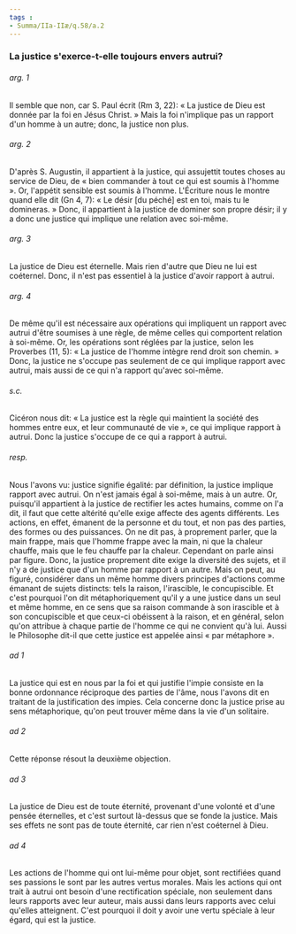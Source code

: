```yaml
---
tags : 
- Summa/IIa-IIæ/q.58/a.2
---
```


### La justice s'exerce-t-elle toujours envers autrui?

###### arg. 1
Il semble que non, car S. Paul écrit (Rm 3, 22): « La justice de Dieu est donnée par la foi en Jésus Christ. » Mais la foi n'implique pas un rapport d'un homme à un autre; donc, la justice non plus. 

###### arg. 2
D'après S. Augustin, il appartient à la justice, qui assujettit toutes choses au service de Dieu, de « bien commander à tout ce qui est soumis à l'homme ». Or, l'appétit sensible est soumis à l'homme. L'Écriture nous le montre quand elle dit (Gn 4, 7): « Le désir [du péché] est en toi, mais tu le domineras. » Donc, il appartient à la justice de dominer son propre désir; il y a donc une justice qui implique une relation avec soi-même. 

###### arg. 3
La justice de Dieu est éternelle. Mais rien d'autre que Dieu ne lui est coéternel. Donc, il n'est pas essentiel à la justice d'avoir rapport à autrui. 

###### arg. 4
De même qu'il est nécessaire aux opérations qui impliquent un rapport avec autrui d'être soumises à une règle, de même celles qui comportent relation à soi-même. Or, les opérations sont réglées par la justice, selon les Proverbes (11, 5): « La justice de l'homme intègre rend droit son chemin. » Donc, la justice ne s'occupe pas seulement de ce qui implique rapport avec autrui, mais aussi de ce qui n'a rapport qu'avec soi-même. 

###### s.c.
Cicéron nous dit: « La justice est la règle qui maintient la société des hommes entre eux, et leur communauté de vie », ce qui implique rapport à autrui. Donc la justice s'occupe de ce qui a rapport à autrui. 

###### resp.
Nous l'avons vu: justice signifie égalité: par définition, la justice implique rapport avec autrui. On n'est jamais égal à soi-même, mais à un autre. Or, puisqu'il appartient à la justice de rectifier les actes humains, comme on l'a dit, il faut que cette altérité qu'elle exige affecte des agents différents. Les actions, en effet, émanent de la personne et du tout, et non pas des parties, des formes ou des puissances. On ne dit pas, à proprement parler, que la main frappe, mais que l'homme frappe avec la main, ni que la chaleur chauffe, mais que le feu chauffe par la chaleur. Cependant on parle ainsi par figure. Donc, la justice proprement dite exige la diversité des sujets, et il n'y a de justice que d'un homme par rapport à un autre. Mais on peut, au figuré, considérer dans un même homme divers principes d'actions comme émanant de sujets distincts: tels la raison, l'irascible, le concupiscible. Et c'est pourquoi l'on dit métaphoriquement qu'il y a une justice dans un seul et même homme, en ce sens que sa raison commande à son irascible et à son concupiscible et que ceux-ci obéissent à la raison, et en général, selon qu'on attribue à chaque partie de l'homme ce qui ne convient qu'à lui. Aussi le Philosophe dit-il que cette justice est appelée ainsi « par métaphore ». 

###### ad 1
La justice qui est en nous par la foi et qui justifie l'impie consiste en la bonne ordonnance réciproque des parties de l'âme, nous l'avons dit en traitant de la justification des impies. Cela concerne donc la justice prise au sens métaphorique, qu'on peut trouver même dans la vie d'un solitaire. 

###### ad 2
Cette réponse résout la deuxième objection. 

###### ad 3
La justice de Dieu est de toute éternité, provenant d'une volonté et d'une pensée éternelles, et c'est surtout là-dessus que se fonde la justice. Mais ses effets ne sont pas de toute éternité, car rien n'est coéternel à Dieu. 

###### ad 4
Les actions de l'homme qui ont lui-même pour objet, sont rectifiées quand ses passions le sont par les autres vertus morales. Mais les actions qui ont trait à autrui ont besoin d'une rectification spéciale, non seulement dans leurs rapports avec leur auteur, mais aussi dans leurs rapports avec celui qu'elles atteignent. C'est pourquoi il doit y avoir une vertu spéciale à leur égard, qui est la justice. 

